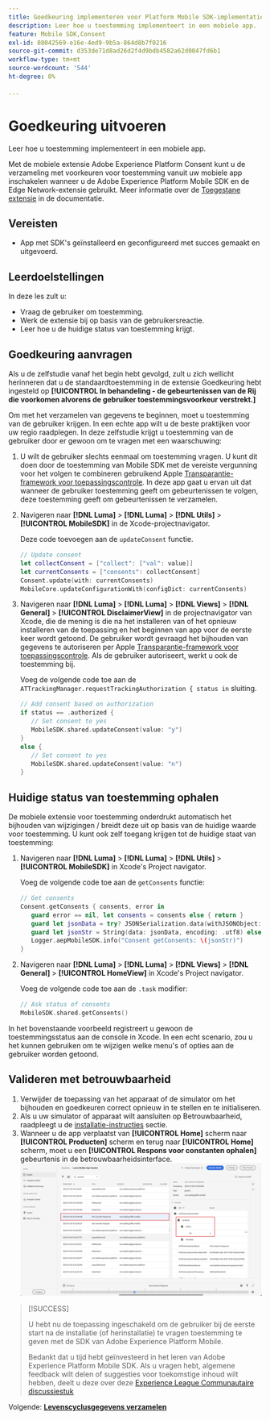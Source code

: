 ```yaml
---
title: Goedkeuring implementeren voor Platform Mobile SDK-implementaties
description: Leer hoe u toestemming implementeert in een mobiele app.
feature: Mobile SDK,Consent
exl-id: 08042569-e16e-4ed9-9b5a-864d8b7f0216
source-git-commit: d353de71d8ad26d2f4d9bdb4582a62d0047fd6b1
workflow-type: tm+mt
source-wordcount: '544'
ht-degree: 0%

---
```


# Goedkeuring uitvoeren

Leer hoe u toestemming implementeert in een mobiele app.

Met de mobiele extensie Adobe Experience Platform Consent kunt u de verzameling met voorkeuren voor toestemming vanuit uw mobiele app inschakelen wanneer u de Adobe Experience Platform Mobile SDK en de Edge Network-extensie gebruikt. Meer informatie over de [Toegestane extensie](https://developer.adobe.com/client-sdks/documentation/consent-for-edge-network/) in de documentatie.

## Vereisten

* App met SDK&#39;s geïnstalleerd en geconfigureerd met succes gemaakt en uitgevoerd.

## Leerdoelstellingen

In deze les zult u:

* Vraag de gebruiker om toestemming.
* Werk de extensie bij op basis van de gebruikersreactie.
* Leer hoe u de huidige status van toestemming krijgt.

## Goedkeuring aanvragen

Als u de zelfstudie vanaf het begin hebt gevolgd, zult u zich wellicht herinneren dat u de standaardtoestemming in de extensie Goedkeuring hebt ingesteld op **[!UICONTROL In behandeling - de gebeurtenissen van de Rij die voorkomen alvorens de gebruiker toestemmingsvoorkeur verstrekt.]**

Om met het verzamelen van gegevens te beginnen, moet u toestemming van de gebruiker krijgen. In een echte app wilt u de beste praktijken voor uw regio raadplegen. In deze zelfstudie krijgt u toestemming van de gebruiker door er gewoon om te vragen met een waarschuwing:

1. U wilt de gebruiker slechts eenmaal om toestemming vragen. U kunt dit doen door de toestemming van Mobile SDK met de vereiste vergunning voor het volgen te combineren gebruikend Apple [Transparantie-framework voor toepassingscontrole](https://developer.apple.com/documentation/apptrackingtransparency). In deze app gaat u ervan uit dat wanneer de gebruiker toestemming geeft om gebeurtenissen te volgen, deze toestemming geeft om gebeurtenissen te verzamelen.

1. Navigeren naar **[!DNL Luma]** > **[!DNL Luma]** > **[!DNL Utils]** > **[!UICONTROL MobileSDK]** in de Xcode-projectnavigator.

   Deze code toevoegen aan de `updateConsent` functie.

   ```swift
   // Update consent
   let collectConsent = ["collect": ["val": value]]
   let currentConsents = ["consents": collectConsent]
   Consent.update(with: currentConsents)
   MobileCore.updateConfigurationWith(configDict: currentConsents)
   ```

1. Navigeren naar **[!DNL Luma]** > **[!DNL Luma]** > **[!DNL Views]** > **[!DNL General]** > **[!UICONTROL DisclaimerView]** in de projectnavigator van Xcode, die de mening is die na het installeren van of het opnieuw installeren van de toepassing en het beginnen van app voor de eerste keer wordt getoond. De gebruiker wordt gevraagd het bijhouden van gegevens te autoriseren per Apple [Transparantie-framework voor toepassingscontrole](https://developer.apple.com/documentation/apptrackingtransparency). Als de gebruiker autoriseert, werkt u ook de toestemming bij.

   Voeg de volgende code toe aan de `ATTrackingManager.requestTrackingAuthorization { status in` sluiting.

   ```swift
   // Add consent based on authorization
   if status == .authorized {
      // Set consent to yes
      MobileSDK.shared.updateConsent(value: "y")
   }
   else {
      // Set consent to yes
      MobileSDK.shared.updateConsent(value: "n")
   }
   ```

## Huidige status van toestemming ophalen

De mobiele extensie voor toestemming onderdrukt automatisch het bijhouden van wijzigingen / breidt deze uit op basis van de huidige waarde voor toestemming. U kunt ook zelf toegang krijgen tot de huidige staat van toestemming:

1. Navigeren naar **[!DNL Luma]** > **[!DNL Luma]** > **[!DNL Utils]** > **[!UICONTROL MobileSDK]** in Xcode&#39;s Project navigator.

   Voeg de volgende code toe aan de `getConsents` functie:

   ```swift
   // Get consents
   Consent.getConsents { consents, error in
      guard error == nil, let consents = consents else { return }
      guard let jsonData = try? JSONSerialization.data(withJSONObject: consents, options: .prettyPrinted) else { return }
      guard let jsonStr = String(data: jsonData, encoding: .utf8) else { return }
      Logger.aepMobileSDK.info("Consent getConsents: \(jsonStr)")
   }
   ```

2. Navigeren naar **[!DNL Luma]** > **[!DNL Luma]** > **[!DNL Views]** > **[!DNL General]** > **[!UICONTROL HomeView]** in Xcode&#39;s Project navigator.

   Voeg de volgende code toe aan de `.task` modifier:

   ```swift
   // Ask status of consents
   MobileSDK.shared.getConsents()   
   ```

In het bovenstaande voorbeeld registreert u gewoon de toestemmingsstatus aan de console in Xcode. In een echt scenario, zou u het kunnen gebruiken om te wijzigen welke menu&#39;s of opties aan de gebruiker worden getoond.

## Valideren met betrouwbaarheid

1. Verwijder de toepassing van het apparaat of de simulator om het bijhouden en goedkeuren correct opnieuw in te stellen en te initialiseren.
1. Als u uw simulator of apparaat wilt aansluiten op Betrouwbaarheid, raadpleegt u de [installatie-instructies](assurance.md#connecting-to-a-session) sectie.
1. Wanneer u de app verplaatst van **[!UICONTROL Home]** scherm naar **[!UICONTROL Producten]** scherm en terug naar **[!UICONTROL Home]** scherm, moet u een **[!UICONTROL Respons voor constanten ophalen]** gebeurtenis in de betrouwbaarheidsinterface.
   ![toestemming valideren](assets/consent-update.png)


>[!SUCCESS]
>
>U hebt nu de toepassing ingeschakeld om de gebruiker bij de eerste start na de installatie (of herinstallatie) te vragen toestemming te geven met de SDK van Adobe Experience Platform Mobile.
>
>Bedankt dat u tijd hebt geïnvesteerd in het leren van Adobe Experience Platform Mobile SDK. Als u vragen hebt, algemene feedback wilt delen of suggesties voor toekomstige inhoud wilt hebben, deelt u deze over deze [Experience League Communautaire discussiestuk](https://experienceleaguecommunities.adobe.com/t5/adobe-experience-platform-data/tutorial-discussion-implement-adobe-experience-cloud-in-mobile/td-p/443796)

Volgende: **[Levenscyclusgegevens verzamelen](lifecycle-data.md)**
